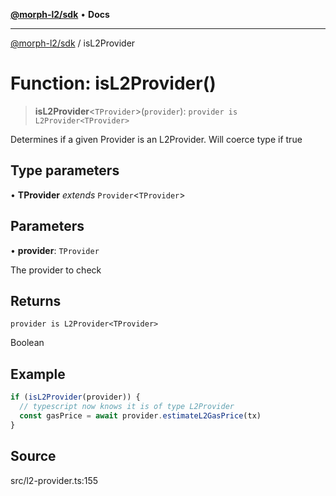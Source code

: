 [**@morph-l2/sdk**](../README.md) • **Docs**

***

[@morph-l2/sdk](../globals.md) / isL2Provider

# Function: isL2Provider()

> **isL2Provider**\<`TProvider`\>(`provider`): `provider is L2Provider<TProvider>`

Determines if a given Provider is an L2Provider.  Will coerce type
if true

## Type parameters

• **TProvider** *extends* `Provider`\<`TProvider`\>

## Parameters

• **provider**: `TProvider`

The provider to check

## Returns

`provider is L2Provider<TProvider>`

Boolean

## Example

```ts
if (isL2Provider(provider)) {
  // typescript now knows it is of type L2Provider
  const gasPrice = await provider.estimateL2GasPrice(tx)
}
```

## Source

src/l2-provider.ts:155
